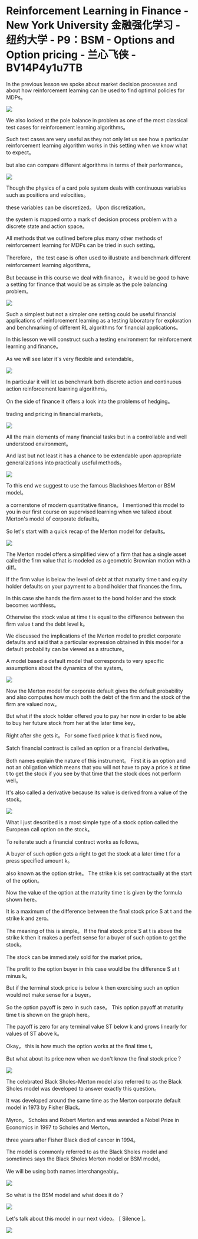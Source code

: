 # Reinforcement Learning in Finance - New York University 金融强化学习 - 纽约大学 - P9：BSM - Options and Option pricing - 兰心飞侠 - BV14P4y1u7TB

 In the previous lesson we spoke about market decision processes and about how reinforcement learning can be used to find optimal policies for MDPs。



![](img/bf694a17715b84162d31226e04fa4ac2_1.png)

 We also looked at the pole balance in problem as one of the most classical test cases for reinforcement learning algorithms。

 Such test cases are very useful as they not only let us see how a particular reinforcement learning algorithm works in this setting when we know what to expect。

 but also can compare different algorithms in terms of their performance。



![](img/bf694a17715b84162d31226e04fa4ac2_3.png)

 Though the physics of a card pole system deals with continuous variables such as positions and velocities。

 these variables can be discretized。 Upon discretization。

 the system is mapped onto a mark of decision process problem with a discrete state and action space。

 All methods that we outlined before plus many other methods of reinforcement learning for MDPs can be tried in such setting。

 Therefore， the test case is often used to illustrate and benchmark different reinforcement learning algorithms。

 But because in this course we deal with finance， it would be good to have a setting for finance that would be as simple as the pole balancing problem。



![](img/bf694a17715b84162d31226e04fa4ac2_5.png)

 Such a simplest but not a simpler one setting could be useful financial applications of reinforcement learning as a testing laboratory for exploration and benchmarking of different RL algorithms for financial applications。

 In this lesson we will construct such a testing environment for reinforcement learning and finance。

 As we will see later it's very flexible and extendable。



![](img/bf694a17715b84162d31226e04fa4ac2_7.png)

 In particular it will let us benchmark both discrete action and continuous action reinforcement learning algorithms。

 On the side of finance it offers a look into the problems of hedging。

 trading and pricing in financial markets。

![](img/bf694a17715b84162d31226e04fa4ac2_9.png)

 All the main elements of many financial tasks but in a controllable and well understood environment。

 And last but not least it has a chance to be extendable upon appropriate generalizations into practically useful methods。



![](img/bf694a17715b84162d31226e04fa4ac2_11.png)

 To this end we suggest to use the famous Blackshoes Merton or BSM model。

 a cornerstone of modern quantitative finance。 I mentioned this model to you in our first course on supervised learning when we talked about Merton's model of corporate defaults。

 So let's start with a quick recap of the Merton model for defaults。



![](img/bf694a17715b84162d31226e04fa4ac2_13.png)

 The Merton model offers a simplified view of a firm that has a single asset called the firm value that is modeled as a geometric Brownian motion with a diff。

 If the firm value is below the level of debt at that maturity time t and equity holder defaults on your payment to a bond holder that finances the firm。

 In this case she hands the firm asset to the bond holder and the stock becomes worthless。

 Otherwise the stock value at time t is equal to the difference between the firm value t and the debt level k。

 We discussed the implications of the Merton model to predict corporate defaults and said that a particular expression obtained in this model for a default probability can be viewed as a structure。

 A model based a default model that corresponds to very specific assumptions about the dynamics of the system。



![](img/bf694a17715b84162d31226e04fa4ac2_15.png)

 Now the Merton model for corporate default gives the default probability and also computes how much both the debt of the firm and the stock of the firm are valued now。

 But what if the stock holder offered you to pay her now in order to be able to buy her future stock from her at the later time key。

 Right after she gets it。 For some fixed price k that is fixed now。

 Satch financial contract is called an option or a financial derivative。

 Both names explain the nature of this instrument。 First it is an option and not an obligation which means that you will not have to pay a price k at time t to get the stock if you see by that time that the stock does not perform well。

 It's also called a derivative because its value is derived from a value of the stock。



![](img/bf694a17715b84162d31226e04fa4ac2_17.png)

 What I just described is a most simple type of a stock option called the European call option on the stock。

 To reiterate such a financial contract works as follows。

 A buyer of such option gets a right to get the stock at a later time t for a press specified amount k。

 also known as the option strike。 The strike k is set contractually at the start of the option。

 Now the value of the option at the maturity time t is given by the formula shown here。

 It is a maximum of the difference between the final stock price S at t and the strike k and zero。

 The meaning of this is simple。 If the final stock price S at t is above the strike k then it makes a perfect sense for a buyer of such option to get the stock。

 The stock can be immediately sold for the market price。

 The profit to the option buyer in this case would be the difference S at t minus k。

 But if the terminal stock price is below k then exercising such an option would not make sense for a buyer。

 So the option payoff is zero in such case。 This option payoff at maturity time t is shown on the graph here。

 The payoff is zero for any terminal value ST below k and grows linearly for values of ST above k。

 Okay， this is how much the option works at the final time t。

 But what about its price now when we don't know the final stock price？



![](img/bf694a17715b84162d31226e04fa4ac2_19.png)

 The celebrated Black Sholes-Merton model also referred to as the Black Sholes model was developed to answer exactly this question。

 It was developed around the same time as the Merton corporate default model in 1973 by Fisher Black。

 Myron， Scholes and Robert Merton and was awarded a Nobel Prize in Economics in 1997 to Scholes and Merton。

 three years after Fisher Black died of cancer in 1994。

 The model is commonly referred to as the Black Sholes model and sometimes says the Black Sholes Merton model or BSM model。

 We will be using both names interchangeably。

![](img/bf694a17715b84162d31226e04fa4ac2_21.png)

 So what is the BSM model and what does it do？

![](img/bf694a17715b84162d31226e04fa4ac2_23.png)

 Let's talk about this model in our next video。 [ Silence ]。



![](img/bf694a17715b84162d31226e04fa4ac2_25.png)